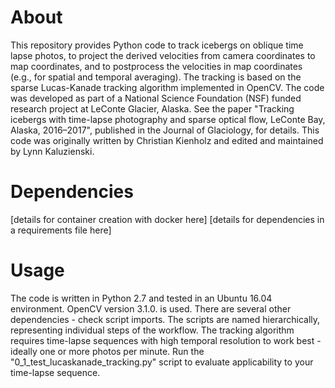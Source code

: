 # About
This repository provides Python code to track icebergs on oblique time lapse photos, to project the derived velocities from camera coordinates to map coordinates, and to postprocess the velocities in map coordinates (e.g., for spatial and temporal averaging). The tracking is based on the sparse Lucas-Kanade tracking algorithm implemented in OpenCV.
The code was developed as part of a National Science Foundation (NSF) funded research project at LeConte Glacier, Alaska. See the paper "Tracking icebergs with time-lapse photography and sparse optical flow, LeConte Bay, Alaska, 2016–2017", published in the Journal of Glaciology, for details.
This code was originally written by Christian Kienholz and edited and maintained by Lynn Kaluzienski.
# Dependencies
[details for container creation with docker here] [details for dependencies in a requirements file here]
# Usage
The code is written in Python 2.7 and tested in an Ubuntu 16.04 environment. OpenCV version 3.1.0. is used. There are several other dependencies - check script imports. The scripts are named hierarchically, representing individual steps of the workflow.
The tracking algorithm requires time-lapse sequences with high temporal resolution to work best - ideally one or more photos per minute. Run the "0_1_test_lucaskanade_tracking.py" script to evaluate applicability to your time-lapse sequence.
